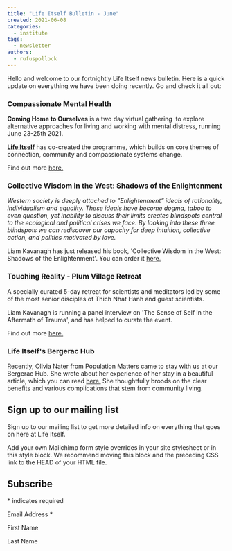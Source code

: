 ```yaml
---
title: "Life Itself Bulletin - June"
created: 2021-06-08
categories: 
  - institute
tags: 
  - newsletter
authors: 
  - rufuspollock
---
```


Hello and welcome to our fortnightly Life Itself news bulletin. Here is a quick update on everything we have been doing recently. Go and check it all out:

### Compassionate Mental Health

**Coming Home to Ourselves** is a two day virtual gathering  to explore alternative approaches for living and working with mental distress, running June 23-25th 2021.

[**Life Itself**](https://lifeitself.org/about/) has co-created the programme, which builds on core themes of connection, community and compassionate systems change.

Find out more [here.](http://compassionatementalhealth.co.uk/events/coming-home-jun-2021)

### Collective Wisdom in the West: Shadows of the Enlightenment

_Western society is deeply attached to ”Enlightenment” ideals of rationality, individualism and equality. These ideals have become dogma, taboo to even question, yet inability to discuss their limits creates blindspots central to the ecological and political crises we face. By looking into these three blindspots we can rediscover our capacity for deep intuition, collective action, and politics motivated by love._

Liam Kavanagh has just released his book, 'Collective Wisdom in the West: Shadows of the Enlightenment'. You can order it [here.](https://lifeitself.org/collective-wisdom/)

### Touching Reality - Plum Village Retreat

A specially curated 5-day retreat for scientists and meditators led by some of the most senior disciples of Thich Nhat Hanh and guest scientists.

Liam Kavanagh is running a panel interview on 'The Sense of Self in the Aftermath of Trauma', and has helped to curate the event.

Find out more [here.](https://plumvillage.org/retreats/info/touching-reality/)

### Life Itself's Bergerac Hub

Recently, Olivia Nater from Population Matters came to stay with us at our Bergerac Hub. She wrote about her experience of her stay in a beautiful article, which you can read [here.](https://lifeitself.org/2021/05/26/reflections-on-stay-at-the-bergerac-hub/) She thoughtfully broods on the clear benefits and various complications that stem from community living.

## Sign up to our mailing list

Sign up to our mailing list to get more detailed info on everything that goes on here at Life Itself.

  Add your own Mailchimp form style overrides in your site stylesheet or in this style block. We recommend moving this block and the preceding CSS link to the HEAD of your HTML file.

## Subscribe

\* indicates required

Email Address \* 

First Name 

Last Name 

<script type="text/javascript" src="//s3.amazonaws.com/downloads.mailchimp.com/js/mc-validate.js"></script>

<script type="text/javascript">(function($) {window.fnames = new Array(); window.ftypes = new Array();fnames[0]='EMAIL';ftypes[0]='email';fnames[1]='FNAME';ftypes[1]='text';fnames[2]='LNAME';ftypes[2]='text';fnames[4]='PHONE';ftypes[4]='phone';}(jQuery));var $mcj = jQuery.noConflict(true);</script>
